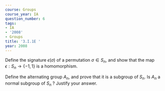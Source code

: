 ```yaml
---
course: Groups
course_year: IA
question_number: 6
tags:
- IA
- '2008'
- Groups
title: '3.I.1E '
year: 2008
---
```



Define the signature $\epsilon(\sigma)$ of a permutation $\sigma \in S_{n}$, and show that the map $\epsilon: S_{n} \rightarrow\{-1,1\}$ is a homomorphism.

Define the alternating group $A_{n}$, and prove that it is a subgroup of $S_{n}$. Is $A_{n}$ a normal subgroup of $S_{n}$ ? Justify your answer.